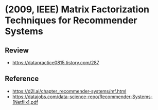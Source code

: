 # (2009, IEEE) Matrix Factorization Techniques for Recommender Systems

## Review

- https://datapractice0815.tistory.com/287

## Reference

- https://d2l.ai/chapter_recommender-systems/mf.html
- https://datajobs.com/data-science-repo/Recommender-Systems-[Netflix].pdf
